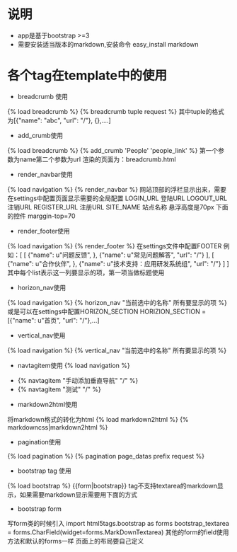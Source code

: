 # 说明
* app是基于bootstrap >=3
* 需要安装适当版本的markdown,安装命令 easy_install markdown

# 各个tag在template中的使用
* breadcrumb 使用

{% load breadcrumb %}
{% breadcrumb tuple request %}
其中tuple的格式为[{"name": "abc", "url": "/"}, {},....]


* add_crumb使用

{% load breadcrumb %}
{% add_crumb 'People' 'people_link' %}
第一个参数为name第二个参数为url
渲染的页面为：breadcrumb.html


* render_navbar使用

{% load navigation %}
{% render_navbar %}
网站顶部的浮栏显示出来，需要在settings中配置页面显示需要的全局配置
LOGIN_URL  登陆URL
LOGOUT_URL  注销URL
REGISTER_URL  注册URL
SITE_NAME  站点名称
悬浮高度是70px
下面的控件  marggin-top=70


* render_footer使用

{% load navigation %}
{% render_footer %}
在settings文件中配置FOOTER
例如：[
		[
			{"name": u"问题反馈", },
			{"name": u"常见问题解答", "url": "/"}
		],
		[
			{"name": u"合作伙伴", },
           	{"name": u"技术支持：应用研发系统组", "url": "/"}
        ]
   ]
其中每个list表示这一列要显示的项，第一项当做标题使用


* horizon_nav使用

{% load navigation %}
{% horizon_nav "当前选中的名称" 所有要显示的项  %}
或是可以在settings中配置HORIZON_SECTION
HORIZION_SECTION = [{"name": u"首页", "url": "/"},...]


* vertical_nav使用

{% load navigation %}
{% vertical_nav "当前选中的名称" 所有要显示的项  %}


* navtagitem使用
{% load navigation %}
<ul class="nav nav-pills nav-stacked">
	<li> {% navtagitem "手动添加垂直导航" "/" %}</li>
	<li>{% navtagitem "测试" "/" %}</li>
</ul>


* markdown2html使用

将markdown格式的转化为html
{% load markdown2html %}
{% markdowncss|markdown2html %}


* pagination使用

{% load pagination %}
{% pagination page_datas prefix request %}

* bootstrap tag 使用

{% load bootstrap %}
{{form|bootstrap}}
tag不支持textarea的markdown显示，如果需要markdown显示需要用下面的方式

* bootstrap form

写form类的时候引入
import html5tags.bootstrap as forms
bootstrap_textarea = forms.CharField(widget=forms.MarkDownTextarea)
其他的form的field使用方法和默认的forms一样
页面上的布局要自己定义
